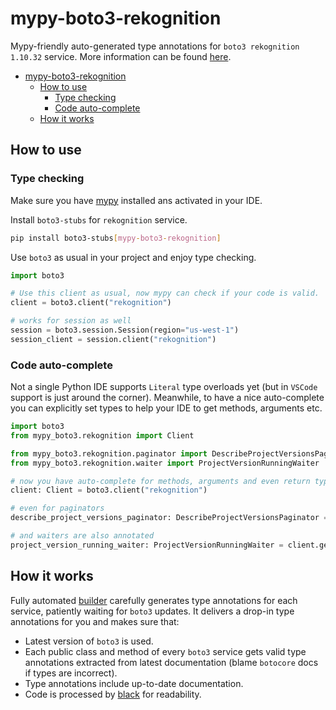 # mypy-boto3-rekognition

Mypy-friendly auto-generated type annotations for `boto3 rekognition 1.10.32` service.
More information can be found [here](https://github.com/vemel/mypy_boto3).

- [mypy-boto3-rekognition](#mypy-boto3-rekognition)
  - [How to use](#how-to-use)
    - [Type checking](#type-checking)
    - [Code auto-complete](#code-auto-complete)
  - [How it works](#how-it-works)

## How to use

### Type checking

Make sure you have [mypy](https://github.com/python/mypy) installed ans activated in your IDE.

Install `boto3-stubs` for `rekognition` service.

```bash
pip install boto3-stubs[mypy-boto3-rekognition]
```

Use `boto3` as usual in your project and enjoy type checking.

```python
import boto3

# Use this client as usual, now mypy can check if your code is valid.
client = boto3.client("rekognition")

# works for session as well
session = boto3.session.Session(region="us-west-1")
session_client = session.client("rekognition")

```

### Code auto-complete

Not a single Python IDE supports `Literal` type overloads yet (but in `VSCode` support is just around the corner).
Meanwhile, to have a nice auto-complete you can explicitly set types to help your IDE to get methods, arguments etc.

```python
import boto3
from mypy_boto3.rekognition import Client

from mypy_boto3.rekognition.paginator import DescribeProjectVersionsPaginator
from mypy_boto3.rekognition.waiter import ProjectVersionRunningWaiter

# now you have auto-complete for methods, arguments and even return types
client: Client = boto3.client("rekognition")

# even for paginators
describe_project_versions_paginator: DescribeProjectVersionsPaginator = client.get_paginator("describe_project_versions")

# and waiters are also annotated
project_version_running_waiter: ProjectVersionRunningWaiter = client.get_waiter("project_version_running")
```

## How it works

Fully automated [builder](https://github.com/vemel/mypy_boto3) carefully generates
type annotations for each service, patiently waiting for `boto3` updates. It delivers
a drop-in type annotations for you and makes sure that:

- Latest version of `boto3` is used.
- Each public class and method of every `boto3` service gets valid type annotations
  extracted from latest documentation (blame `botocore` docs if types are incorrect).
- Type annotations include up-to-date documentation.
- Code is processed by [black](https://github.com/psf/black) for readability.